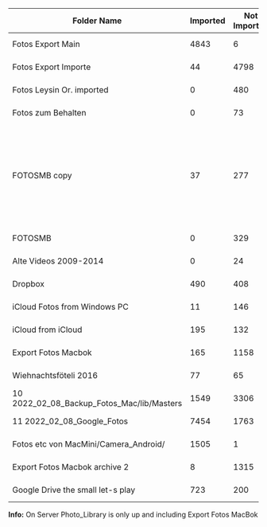 | Folder Name                                | Imported | Not Imported | Backup available | Comments                                                                                 |
|--------------------------------------------|----------|--------------|------------------|------------------------------------------------------------------------------------------|
| Fotos Export Main                          | 4843     | 6            | yes              | All binary matches                                                                       |
| Fotos Export Importe                       | 44       | 4798         | yes              | All binary matches                                                                       |
| Fotos Leysin Or. imported                  | 0        | 480          | yes              | All binary matches                                                                       |
| Fotos zum Behalten                         | 0        | 73           | yes              | All binary matches                                                                       |
| FOTOSMB copy                               | 37       | 277          | yes              | All binary matches (according to db) yet "some of them non-binary duplicates of images"? |
| FOTOSMB                                    | 0        | 329          | yes              | All binary matches                                                                       |
| Alte Videos 2009-2014                      | 0        | 24           | yes              | All binary matches                                                                       |
| Dropbox                                    | 490      | 408          | yes              | All binary matches                                                                       |
| iCloud Fotos from Windows PC               | 11       | 146          | no               | All binary matches                                                                       |
| iCloud from iCloud                         | 195      | 132          | no               | All binary matches                                                                       |
| Export Fotos Macbok                        | 165      | 1158         | yes              | All binary matches                                                                       |
| Wiehnachtsföteli 2016                      | 77       | 65           | yes              | All binary matches                                                                       |
| 10 2022_02_08_Backup_Fotos_Mac/lib/Masters | 1549     | 3306         | yes              | All binary matches                                                                       |
| 11 2022_02_08_Google_Fotos                 | 7454     | 1763         | yes              | All binary matches                                                                       |
| Fotos etc von MacMini/Camera_Android/      | 1505     | 1            | yes              | All binary matches                                                                       |
| Export Fotos Macbok archive 2              | 8        | 1315         | yes              | All binary matches                                                                       |
| Google Drive the small let-s play          | 723      | 200          | yes              | All binary matches                                                                       |


**Info:**
On Server Photo_Library is only up and including Export Fotos MacBok